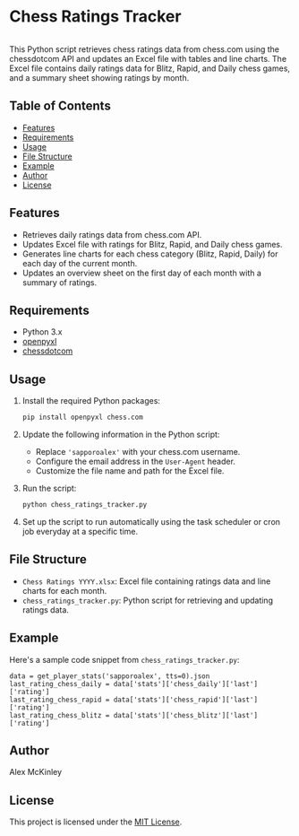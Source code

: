 # Chess Ratings Tracker

<img scr="https://www.google.com/url?sa=i&url=https%3A%2F%2Fwww.redwolf.in%2Fchess-dot-com-logo-white-t-shirt-india&psig=AOvVaw02z-34F3PWXYKbr50au-5d&ust=1706519555438000&source=images&cd=vfe&opi=89978449&ved=0CBMQjRxqFwoTCJCm4fDe_4MDFQAAAAAdAAAAABAK" width="500">

This Python script retrieves chess ratings data from chess.com using the chessdotcom API and updates an Excel file with tables and line charts. The Excel file contains daily ratings data for Blitz, Rapid, and Daily chess games, and a summary sheet showing ratings by month.

## Table of Contents
- [Features](#features)
- [Requirements](#requirements)
- [Usage](#usage)
- [File Structure](#file-structure)
- [Example](#example)
- [Author](#author)
- [License](#license)

## Features
- Retrieves daily ratings data from chess.com API.
- Updates Excel file with ratings for Blitz, Rapid, and Daily chess games.
- Generates line charts for each chess category (Blitz, Rapid, Daily) for each day of the current month.
- Updates an overview sheet on the first day of each month with a summary of ratings.

## Requirements
- Python 3.x
- [openpyxl](https://pypi.org/project/openpyxl/)
- [chessdotcom](https://pypi.org/project/chess.com/)

## Usage
1. Install the required Python packages:

    ```bash
    pip install openpyxl chess.com
    ```

2. Update the following information in the Python script:

    - Replace `'sapporoalex'` with your chess.com username.
    - Configure the email address in the `User-Agent` header.
    - Customize the file name and path for the Excel file.

3. Run the script:

    ```bash
    python chess_ratings_tracker.py
    ```

4. Set up the script to run automatically using the task scheduler or cron job everyday at a specific time.

## File Structure
- `Chess Ratings YYYY.xlsx`: Excel file containing ratings data and line charts for each month.
- `chess_ratings_tracker.py`: Python script for retrieving and updating ratings data.

## Example
Here's a sample code snippet from `chess_ratings_tracker.py`:

```Client.request_config['headers']['User-Agent'] = 'My Python Application. Contact me at email@example.com'
data = get_player_stats('sapporoalex', tts=0).json
last_rating_chess_daily = data['stats']['chess_daily']['last']['rating']
last_rating_chess_rapid = data['stats']['chess_rapid']['last']['rating']
last_rating_chess_blitz = data['stats']['chess_blitz']['last']['rating']
```

## Author
Alex McKinley

## License
This project is licensed under the [MIT License](LICENSE).
